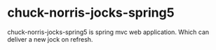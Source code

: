 # chuck-norris-jocks-spring5

chuck-norris-jocks-spring5 is spring mvc web application. Which can deliver a new jock on refresh.
